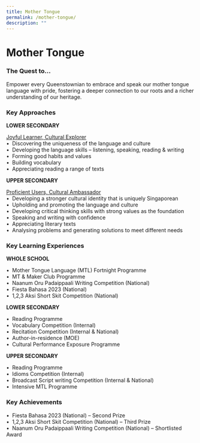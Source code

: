 ```yaml
---
title: Mother Tongue
permalink: /mother-tongue/
description: ""
---
```

Mother Tongue 
=============

### **The Quest to…**


Empower every Queenstownian to embrace and speak our mother tongue language with pride, fostering a deeper connection to our roots and a richer understanding of our heritage.

### **Key Approaches**

**LOWER SECONDARY**

<u>Joyful Learner, Cultural Explorer</u><br>
•	&nbsp;Discovering the uniqueness of the language and culture<br>
•	&nbsp;Developing the language skills – listening, speaking, reading &amp; writing<br>
•	&nbsp;Forming good habits and values<br>
•	&nbsp;Building vocabulary<br>
• &nbsp;Appreciating reading a range of texts


**UPPER SECONDARY**

<u>Proficient Users, Cultural Ambassador </u><br>
•	&nbsp;Developing a stronger cultural identity that is uniquely Singaporean<br>
•	&nbsp;Upholding and promoting the language and culture <br>
•	&nbsp;Developing critical thinking skills with strong values as the foundation<br>
•	&nbsp;Speaking and writing with confidence<br>
•	&nbsp;Appreciating literary texts<br>
•	&nbsp;Analysing problems and generating solutions to meet different needs

### **Key Learning Experiences**

**WHOLE SCHOOL**

•	&nbsp;Mother Tongue Language (MTL) Fortnight Programme<br>
•	&nbsp;MT &amp; Maker Club Programme<br>
•	&nbsp;Naanum Oru Padaippaali Writing Competition (National)<br>
•	&nbsp;Fiesta Bahasa 2023 (National)<br>
•	&nbsp;1,2,3 Aksi Short Skit Competition (National)


**LOWER SECONDARY**

•&nbsp;	Reading Programme<br>
•&nbsp;	Vocabulary Competition (Internal)<br>
•	&nbsp;Recitation Competition (Internal &amp; National)<br>
•	&nbsp;Author-in-residence (MOE)<br>
•	&nbsp;Cultural Performance Exposure Programme


**UPPER SECONDARY**

•	&nbsp;Reading Programme<br>
•	&nbsp;Idioms Competition (Internal) <br>
•	&nbsp;Broadcast Script writing Competition (Internal &amp; National)<br>
•	&nbsp;Intensive MTL Programme 



### **Key Achievements**


•&nbsp;	Fiesta Bahasa 2023 (National) – Second Prize<br>
•	&nbsp;1,2,3 Aksi Short Skit Competition (National) – Third Prize<br>
•&nbsp;	Naanum Oru Padaippaali Writing Competition (National) – Shortlisted Award